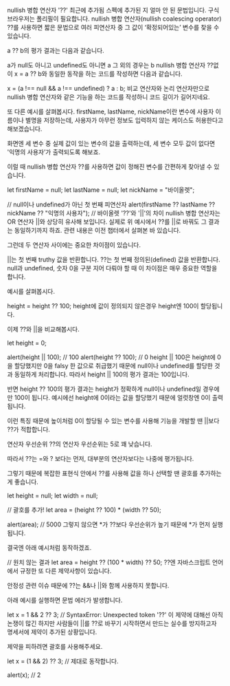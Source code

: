 
nullish 병합 연산자 '??'
최근에 추가됨
스펙에 추가된 지 얼마 안 된 문법입니다. 구식 브라우저는 폴리필이 필요합니다.
nullish 병합 연산자(nullish coalescing operator) ??를 사용하면 짧은 문법으로 여러 피연산자 중 그 값이 ‘확정되어있는’ 변수를 찾을 수 있습니다.

a ?? b의 평가 결과는 다음과 같습니다.

a가 null도 아니고 undefined도 아니면 a
그 외의 경우는 b
nullish 병합 연산자 ??없이 x = a ?? b와 동일한 동작을 하는 코드를 작성하면 다음과 같습니다.

x = (a !== null && a !== undefined) ? a : b;
비교 연산자와 논리 연산자만으로 nullish 병합 연산자와 같은 기능을 하는 코드를 작성하니 코드 길이가 길어지네요.

또 다른 예시를 살펴봅시다. firstName, lastName, nickName이란 변수에 사용자 이름이나 별명을 저장하는데, 사용자가 아무런 정보도 입력하지 않는 케이스도 허용한다고 해보겠습니다.

화면엔 세 변수 중 실제 값이 있는 변수의 값을 출력하는데, 세 변수 모두 값이 없다면 '익명의 사용자’가 출력되도록 해보죠.

이럴 때 nullish 병합 연산자 ??를 사용하면 값이 정해진 변수를 간편하게 찾아낼 수 있습니다.

let firstName = null;
let lastName = null;
let nickName = "바이올렛";

// null이나 undefined가 아닌 첫 번째 피연산자
alert(firstName ?? lastName ?? nickName ?? "익명의 사용자"); // 바이올렛
'??'와 '||'의 차이
nullish 병합 연산자는 OR 연산자 ||와 상당히 유사해 보입니다. 실제로 위 예시에서 ??를 ||로 바꿔도 그 결과는 동일하기까지 하죠. 관련 내용은 이전 챕터에서 살펴본 바 있습니다.

그런데 두 연산자 사이에는 중요한 차이점이 있습니다.

||는 첫 번째 truthy 값을 반환합니다.
??는 첫 번째 정의된(defined) 값을 반환합니다.
null과 undefined, 숫자 0을 구분 지어 다뤄야 할 때 이 차이점은 매우 중요한 역할을 합니다.

예시를 살펴봅시다.

height = height ?? 100;
height에 값이 정의되지 않은경우 height엔 100이 할당됩니다.

이제 ??와 ||을 비교해봅시다.

let height = 0;

alert(height || 100); // 100
alert(height ?? 100); // 0
height || 100은 height에 0을 할당했지만 0을 falsy 한 값으로 취급했기 때문에 null이나 undefined를 할당한 것과 동일하게 처리합니다. 따라서 height || 100의 평가 결과는 100입니다.

반면 height ?? 100의 평가 결과는 height가 정확하게 null이나 undefined일 경우에만 100이 됩니다. 예시에선 height에 0이라는 값을 할당했기 때문에 얼럿창엔 0이 출력됩니다.

이런 특징 때문에 높이처럼 0이 할당될 수 있는 변수를 사용해 기능을 개발할 땐 ||보다 ??가 적합합니다.

연산자 우선순위
??의 연산자 우선순위는 5로 꽤 낮습니다.

따라서 ??는 =와 ? 보다는 먼저, 대부분의 연산자보다는 나중에 평가됩니다.

그렇기 때문에 복잡한 표현식 안에서 ??를 사용해 값을 하나 선택할 땐 괄호를 추가하는 게 좋습니다.

let height = null;
let width = null;

// 괄호를 추가!
let area = (height ?? 100) * (width ?? 50);

alert(area); // 5000
그렇지 않으면 *가 ??보다 우선순위가 높기 때문에 *가 먼저 실행됩니다.

결국엔 아래 예시처럼 동작하겠죠.

// 원치 않는 결과
let area = height ?? (100 * width) ?? 50;
??엔 자바스크립트 언어에서 규정한 또 다른 제약사항이 있습니다.

안정성 관련 이슈 때문에 ??는 &&나 ||와 함께 사용하지 못합니다.

아래 예시를 실행하면 문법 에러가 발생합니다.

let x = 1 && 2 ?? 3; // SyntaxError: Unexpected token '??'
이 제약에 대해선 아직 논쟁이 많긴 하지만 사람들이 ||를 ??로 바꾸기 시작하면서 만드는 실수를 방지하고자 명세서에 제약이 추가된 상황입니다.

제약을 피하려면 괄호를 사용해주세요.

let x = (1 && 2) ?? 3; // 제대로 동작합니다.

alert(x); // 2


